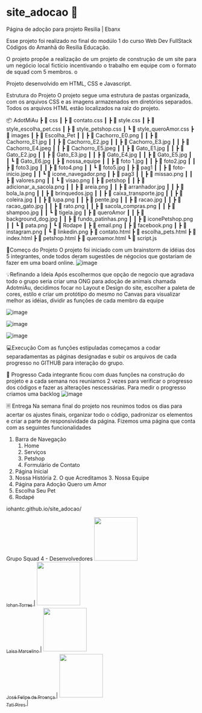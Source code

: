  # site_adocao 🐾
Página de adoção para projeto Resilia | Ebanx 

Esse projeto foi realizado no final do modúlo 1 do curso Web Dev FullStack Códigos do Amanhã do Resilia Educação.

<p align="justify"> O projeto propõe a realização de um projeto de construção de um site para um negócio local fictício incentivando o trabalho em equipe com o formato de squad com 5 membros.
o </p> 

Projeto desenvolvido em HTML, CSS e Javascript.

Estrutura do Projeto
O projeto segue uma estrutura de pastas organizada, com os arquivos CSS e as imagens armazenados em diretórios separados. Todos os arquivos HTML estão localizados na raiz do projeto.

📦 AdotMiAu
 ┣ 📂 css
 ┃ ┣ 📜 contato.css
 ┃ ┣ 📜 style.css
 ┃ ┣ 📜 style_escolha_pet.css
 ┃ ┣ 📜 style_petshop.css
 ┃ ┗ 📜 style_queroAmor.css
 ┣ 📂 images
 ┃ ┣ 📂 Escolha_Pet
 ┃ ┃ ┣ 📜 Cachorro_E0.png
 ┃ ┃ ┣ 📜 Cachorro_E1.jpg
 ┃ ┃ ┣ 📜 Cachorro_E2.jpg
 ┃ ┃ ┣ 📜 Cachorro_E3.jpg
 ┃ ┃ ┣ 📜 Cachorro_E4.jpeg
 ┃ ┃ ┣ 📜 Cachorro_E5.jpeg
 ┃ ┃ ┣ 📜 Gato_E1.jpg
 ┃ ┃ ┣ 📜 Gato_E2.jpg
 ┃ ┃ ┣ 📜 Gato_E3.jpg
 ┃ ┃ ┣ 📜 Gato_E4.jpg
 ┃ ┃ ┣ 📜 Gato_E5.jpg
 ┃ ┃ ┗ 📜 Gato_E6.jpg
 ┃ ┣ 📂 nossa_equipe
 ┃ ┃ ┣ 📜 foto 1.jpg
 ┃ ┃ ┣ 📜 foto2.jpg
 ┃ ┃ ┣ 📜 foto3.jpg
 ┃ ┃ ┣ 📜 foto4.png
 ┃ ┃ ┗ 📜 foto5.jpg
 ┃ ┣ 📂 pag1
 ┃ ┃ ┣ 📜 foto-inicio.jpeg
 ┃ ┃ ┗ 📜 icone_navegador.png
 ┃ ┣ 📂 pag3
 ┃ ┃ ┣ 📜 missao.png
 ┃ ┃ ┣ 📜 valores.png
 ┃ ┃ ┗ 📜 visao.png
 ┃ ┣ 📂 petshop
 ┃ ┃ ┣ 📜 adicionar_a_sacola.png
 ┃ ┃ ┣ 📜 areia.png
 ┃ ┃ ┣ 📜 arranhador.jpg
 ┃ ┃ ┣ 📜 bola_la.png
 ┃ ┃ ┣ 📜 brinquedos.jpg
 ┃ ┃ ┣ 📜 caixa_transporte.jpg
 ┃ ┃ ┣ 📜 coleira.jpg
 ┃ ┃ ┣ 📜 lupa.png
 ┃ ┃ ┣ 📜 pente.jpg
 ┃ ┃ ┣ 📜 racao.jpg
 ┃ ┃ ┣ 📜 racao_gato.jpg
 ┃ ┃ ┣ 📜 rato.png
 ┃ ┃ ┣ 📜 sacola_compras.png
 ┃ ┃ ┣ 📜 shampoo.jpg
 ┃ ┃ ┗ 📜 tigela.jpg
 ┃ ┣ 📂 queroAmor
 ┃ ┃ ┣ 📜 background_dog.jpg
 ┃ ┃ ┣ 📜 fundo_patinhas.png
 ┃ ┃ ┣ 📜 iconePetshop.png
 ┃ ┃ ┗ 📜 pata.png
 ┃ ┗ 📂 Rodape
 ┃   ┣ 📜 email.png
 ┃   ┣ 📜 facebook.png
 ┃   ┣ 📜 instagram.png
 ┃   ┗ 📜 linkedin.png
 ┣ 📜 contato.html
 ┣ 📜 escolha_pets.html
 ┣ 📜 index.html
 ┣ 📜 petshop.html
 ┣ 📜 queroamor.html
 ┗ 📜 script.js

🚀Começo do Projeto
O projeto foi iniciado com um brainstorm de idéias dos 5 integrantes, onde todos deram sugestões de négocios que gostariam de fazer em uma board online.
![image](https://github.com/iohantc/site_adocao/assets/78283974/5a1922b1-1f27-48ef-bd01-49ea56c7bc9d)


💡Refinando a Ideia
Após escolhermos que opção de negocio que agradava todo o grupo seria criar uma ONG para adoção de animais chamada AdotmiAu, decidimos focar no Layout e Design do site, escolher a paleta de cores, estilo e criar um protótipo do mesmo no Canvas para visualizar melhor as idéias, dividir as funções de cada membro da equipe

![image](https://github.com/iohantc/site_adocao/assets/78283974/63cd5539-a25b-4264-b2c9-5976084a59d0)

![image](https://github.com/iohantc/site_adocao/assets/78283974/79139fe0-8c6c-426e-a7ac-7688d31a750d)

![image](https://github.com/iohantc/site_adocao/assets/78283974/b0d5e5a4-973f-42b8-8fab-58f74125084f)



💻Execução
Com as funções estipuladas começamos a codar separadamentas as páginas designadas e subir os arquivos de cada progresso no GITHUB para interação do grupo.

🚧 Progresso
Cada integrante ficou com duas funções na construção do projeto e a cada semana nos reuniamos 2 vezes para verificar o progresso dos códigos e fazer as alterações nescessárias.
Para medir o progresso criamos uma backlog 
![image](https://github.com/iohantc/site_adocao/assets/78283974/bab27759-8881-4297-9ff3-e30e2fb0bc3e)

🗏 Entrega
Na semana final do projeto nos reunimos todos os dias para acertar os ajustes finais, organizar todo o código, padronizar os elementos e criar a parte de responsividade da página.
Fizemos uma página que conta com as seguintes funcionalidades
1. Barra de Navegação
   1. Home
    2. Serviços 
      1. Petshop
    3. Formulário de Contato
2. Página Inicial
  1. Nossa História
    2. O que Acreditamos
    3. Nossa Equipe
3. Página para Adoção Quero um Amor
  1. Escolha Seu Pet
4. Rodapé

iohantc.github.io/site_adocao/

Grupo Squad 4 - Desenvolvedores
[<img src="https://avatars.githubusercontent.com/u/88693115?v=4" width=115 > <br> <sub> Iohan Torres </sub>](https://github.com/iohantc) |
[<img src="https://avatars.githubusercontent.com/u/43136263?v=4" width=115 > <br> <sub> Laisa Marcelino </sub>](https://github.com/laisamarcelino) |
[<img src="https://avatars.githubusercontent.com/u/133131579?v=4" width=115 > <br> <sub> José Felipe de Proença </sub>](https://github.com/JojoPrc) |
[<img src="https://avatars.githubusercontent.com/u/78283974?v=4" width=115 > <br> <sub> Tati Pires </sub>](https://github.com/manicpixiecat) |








